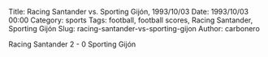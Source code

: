 Title: Racing Santander vs. Sporting Gijón, 1993/10/03
Date: 1993/10/03 00:00
Category: sports
Tags: football, football scores, Racing Santander, Sporting Gijón
Slug: racing-santander-vs-sporting-gijon
Author: carbonero


Racing Santander 2 - 0 Sporting Gijón
